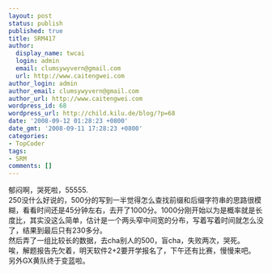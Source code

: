 ```yaml
---
layout: post
status: publish
published: true
title: SRM417
author:
  display_name: twcai
  login: admin
  email: clumsywyvern@gmail.com
  url: http://www.caitengwei.com
author_login: admin
author_email: clumsywyvern@gmail.com
author_url: http://www.caitengwei.com
wordpress_id: 68
wordpress_url: http://child.kilu.de/blog/?p=68
date: '2008-09-12 01:28:23 +0800'
date_gmt: '2008-09-11 17:28:23 +0800'
categories:
- TopCoder
tags:
- SRM
comments: []
---
```

<p>郁闷啊，哭死啦，55555.<br />
250没什么好说的，500分的写到一半觉得怎么查找前缀和后缀字符串的思路很模糊，看看时间还是45分钟左右，去开了1000分。1000分刚开始以为是概率就是长度比，其实没这么简单，估计是一个两头窄中间宽的分布，写着写着时间就怎么没了，结果到最后只有230多分。<br />
然后弄了一组比较长的数据，去cha别人的500，盲cha，失败两次，哭死。<br />
唉，解题报告先欠着，明天软件2+2要开学报名了，下午还有比赛，慢慢来吧。<br />
另外GX黄队终于变蓝啦。</p>
